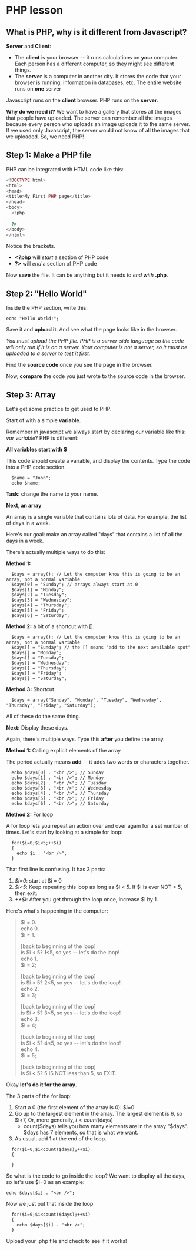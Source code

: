 # PHP lesson

## What is PHP, why is it different from Javascript?

**Server** and **Client**:
- The **client** is your browser -- it runs calculations on **your** computer.  Each person has a different computer, so they might see different things.
- The **server** is a computer in another city.  It stores the code that your browser is running, information in databases, etc.  The entire website runs on **one** server

Javascript runs on the **client** browser.  PHP runs on the **server**.

**Why do we need it?** We want to have a gallery that stores all the images that people have uploaded.  The server can remember all the images because every person who uploads an image uploads it to the same server.  If we used only Javascript, the server would not know of all the images that we uploaded.  So, we need PHP!

## Step 1: Make a PHP file

PHP can be integrated with HTML code like this:

```php
<!DOCTYPE html>  
<html>  
<head>  
<title>My First PHP page</title>  
</head>  
<body>  
  <?php  
      
  ?>  
</body>  
</html>  
```

Notice the **<?php** and **?>** brackets.

- **<?php** will *start* a section of PHP code
- **?>** will *end* a section of PHP code

Now **save** the file.  It can be anything but it needs to *end with* **.php**.

## Step 2: "Hello World"

Inside the PHP section, write this:
``` 
echo "Hello World!";
```
Save it and **upload it**.  And see what the page looks like in the browser.

*You must upload the PHP file.  PHP is a server-side language so the code will only run if it is on a server.  Your computer is not a server, so it must be uploaded to a server to test it first.*

Find the **source code** once you see the page in the browser.

Now, **compare** the code you just wrote to the source code in the browser.

## Step 3: Array

Let's get some practice to get used to PHP.

Start of with a simple **variable**.

Remember in javascript we always start by declaring our variable like this: *var variable*?  PHP is different:

**All variables start with $** 

This code should create a variable, and display the contents.  Type the code into a PHP code section.

```
  $name = "John";  
  echo $name;  
```

**Task**: change the name to your name.

**Next, an array**

An array is a single variable that contains lots of data.  For example, the list of days in a week.  

Here's our goal: make an array called "days" that contains a list of all the days in a week.

There's actually multiple ways to do this: 

**Method 1:**

```
  $days = array(); // Let the computer know this is going to be an array, not a normal variable
  $days[0] = "Sunday"; // arrays always start at 0
  $days[1] = "Monday";
  $days[2] = "Tuesday";
  $days[3] = "Wednesday";
  $days[4] = "Thursday";
  $days[5] = "Friday";
  $days[6] = "Saturday";
```

**Method 2:** a bit of a shortcut with [].

```
  $days = array(); // Let the computer know this is going to be an array, not a normal variable
  $days[] = "Sunday"; // the [] means "add to the next available spot"
  $days[] = "Monday";
  $days[] = "Tuesday";
  $days[] = "Wednesday";
  $days[] = "Thursday";
  $days[] = "Friday";
  $days[] = "Saturday";
```

**Method 3:** Shortcut

```
  $days = array("Sunday", "Monday", "Tuesday", "Wednesday", "Thursday", "Friday", "Saturday");
```

All of these do the same thing.  

**Next:** Display these days.

Again, there's multiple ways.  Type this **after** you define the array.

**Method 1:** Calling explicit elements of the array

The period actually means **add** -- it adds two words or characters together.

```
  echo $days[0] . "<br />"; // Sunday  
  echo $days[1] . "<br />"; // Monday   
  echo $days[2] . "<br />"; // Tuesday   
  echo $days[3] . "<br />"; // Wednesday   
  echo $days[4] . "<br />"; // Thursday   
  echo $days[5] . "<br />"; // Friday   
  echo $days[6] . "<br />"; // Saturday   
```

**Method 2:** For loop

A for loop lets you repeat an action over and over again for a set number of times.  Let's start by looking at a simple for loop:

```
  for($i=0;$i<5;++$i)
  {
    echo $i . "<br />";
  }
```

That first line is confusing.  It has 3 parts:

1. *$i=0*: start at $i = 0
2. *$i<5*: Keep repeating this loop as long as $i < 5. If $i is ever NOT < 5, then exit.
3. *++$i*: After you get through the loop once, increase $i by 1.

Here's what's happening in the computer:

> $i = 0.  
> echo 0.  
> $i = 1.  
>   
> [back to beginning of the loop]  
> is $i &lt; 5? 1&lt;5, so yes -- let's do the loop!  
> echo 1.  
> $i = 2;  
>   
> [back to beginning of the loop]  
> is $i &lt; 5? 2&lt;5, so yes -- let's do the loop!  
> echo 2.  
> $i = 3;  
>   
> [back to beginning of the loop]  
> is $i &lt; 5? 3&lt;5, so yes -- let's do the loop!  
> echo 3.  
> $i = 4;  
>   
> [back to beginning of the loop]  
> is $i &lt; 5? 4&lt;5, so yes -- let's do the loop!  
> echo 4.  
> $i = 5;  
>   
> [back to beginning of the loop]  
> is $i &lt; 5? 5 IS NOT less than 5, so EXIT.  

Okay **let's do it for the array**.

The 3 parts of the for loop:

1. Start a 0 (the first element of the array is 0): $i=0
2. Go up to the largest element in the array.  The largest element is 6, so $i<7,  Or, more generally, $i<count($days)
	- count($days) tells you how many elements are in the array "$days".  $days has 7 elements, so that is what we want.
3. As usual, add 1 at the end of the loop.

```
  for($i=0;$i<count($days);++$i)
  {
   
  }
```
So what is the code to go inside the loop?  We want to display all the days, so let's use $i=0 as an example:

```
echo $days[$i] . "<br />";
```
Now we just put that inside the loop

```
  for($i=0;$i<count($days);++$i)
  {
    echo $days[$i] . "<br />";
  }
```

Upload your .php file and check to see if it works!
